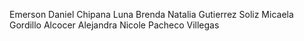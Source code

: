 Emerson Daniel Chipana Luna
Brenda Natalia Gutierrez Soliz
Micaela Gordillo Alcocer
Alejandra Nicole Pacheco Villegas
